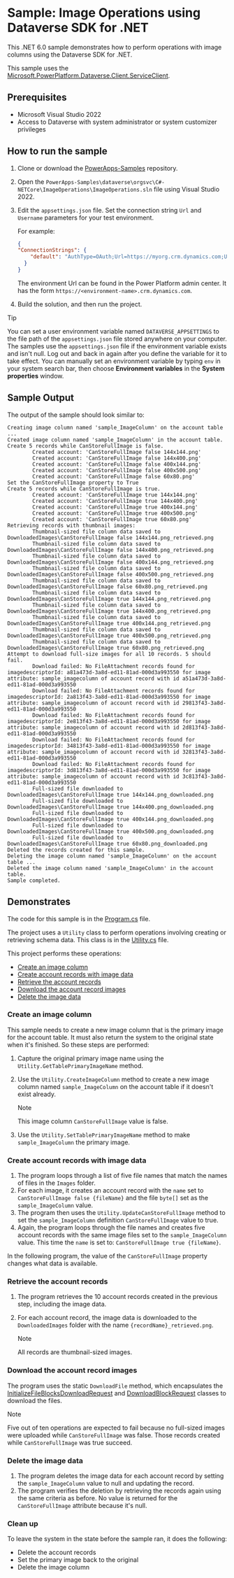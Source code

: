 ﻿# Sample: Image Operations using Dataverse SDK for .NET

This .NET 6.0 sample demonstrates how to perform operations with image columns using the Dataverse SDK for .NET.

This sample uses the [Microsoft.PowerPlatform.Dataverse.Client.ServiceClient](https://learn.microsoft.com/dotnet/api/microsoft.powerplatform.dataverse.client.serviceclient).

## Prerequisites

- Microsoft Visual Studio 2022
- Access to Dataverse with system administrator or system customizer privileges

## How to run the sample

1. Clone or download the [PowerApps-Samples](https://github.com/microsoft/PowerApps-Samples) repository.
1. Open the `PowerApps-Samples\dataverse\orgsvc\C#-NETCore\ImageOperations\ImageOperations.sln` file using Visual Studio 2022.
1. Edit the `appsettings.json` file. Set the connection string `Url` and `Username` parameters for your test environment.

   For example:

   ```json
   {
   "ConnectionStrings": {
       "default": "AuthType=OAuth;Url=https://myorg.crm.dynamics.com;Username=someone@myorg.onmicrosoft.com;Password=mypassword;RedirectUri=http://localhost;AppId=51f81489-12ee-4a9e-aaae-a2591f45987d;LoginPrompt=Auto"
     }
   }
   ```

   The environment Url can be found in the Power Platform admin center. It has the form `https://<environment-name>.crm.dynamics.com`.

1. Build the solution, and then run the project.

> [!TIP]
> You can set a user environment variable named `DATAVERSE_APPSETTINGS` to the file path of the `appsettings.json` file stored anywhere on your computer. The samples use the `appsettings.json` file if the environment variable exists and isn't null. Log out and back in again after you define the variable for it to take effect. You can manually set an environment variable by typing `env` in your system search bar, then choose **Environment variables** in the **System properties** window.

## Sample Output

The output of the sample should look similar to:

```
Creating image column named 'sample_ImageColumn' on the account table ...
Created image column named 'sample_ImageColumn' in the account table.
Create 5 records while CanStoreFullImage is false.
        Created account: 'CanStoreFullImage false 144x144.png'
        Created account: 'CanStoreFullImage false 144x400.png'
        Created account: 'CanStoreFullImage false 400x144.png'
        Created account: 'CanStoreFullImage false 400x500.png'
        Created account: 'CanStoreFullImage false 60x80.png'
Set the CanStoreFullImage property to True
Create 5 records while CanStoreFullImage is true.
        Created account: 'CanStoreFullImage true 144x144.png'
        Created account: 'CanStoreFullImage true 144x400.png'
        Created account: 'CanStoreFullImage true 400x144.png'
        Created account: 'CanStoreFullImage true 400x500.png'
        Created account: 'CanStoreFullImage true 60x80.png'
Retrieving records with thumbnail images:
        Thumbnail-sized file column data saved to DownloadedImages\CanStoreFullImage false 144x144.png_retrieved.png
        Thumbnail-sized file column data saved to DownloadedImages\CanStoreFullImage false 144x400.png_retrieved.png
        Thumbnail-sized file column data saved to DownloadedImages\CanStoreFullImage false 400x144.png_retrieved.png
        Thumbnail-sized file column data saved to DownloadedImages\CanStoreFullImage false 400x500.png_retrieved.png
        Thumbnail-sized file column data saved to DownloadedImages\CanStoreFullImage false 60x80.png_retrieved.png
        Thumbnail-sized file column data saved to DownloadedImages\CanStoreFullImage true 144x144.png_retrieved.png
        Thumbnail-sized file column data saved to DownloadedImages\CanStoreFullImage true 144x400.png_retrieved.png
        Thumbnail-sized file column data saved to DownloadedImages\CanStoreFullImage true 400x144.png_retrieved.png
        Thumbnail-sized file column data saved to DownloadedImages\CanStoreFullImage true 400x500.png_retrieved.png
        Thumbnail-sized file column data saved to DownloadedImages\CanStoreFullImage true 60x80.png_retrieved.png
Attempt to download full-size images for all 10 records. 5 should fail.
        Download failed: No FileAttachment records found for imagedescriptorId: a81a473d-3a8d-ed11-81ad-000d3a993550 for image attribute: sample_imagecolumn of account record with id a51a473d-3a8d-ed11-81ad-000d3a993550
        Download failed: No FileAttachment records found for imagedescriptorId: 2a813f43-3a8d-ed11-81ad-000d3a993550 for image attribute: sample_imagecolumn of account record with id 29813f43-3a8d-ed11-81ad-000d3a993550
        Download failed: No FileAttachment records found for imagedescriptorId: 2e813f43-3a8d-ed11-81ad-000d3a993550 for image attribute: sample_imagecolumn of account record with id 2d813f43-3a8d-ed11-81ad-000d3a993550
        Download failed: No FileAttachment records found for imagedescriptorId: 34813f43-3a8d-ed11-81ad-000d3a993550 for image attribute: sample_imagecolumn of account record with id 32813f43-3a8d-ed11-81ad-000d3a993550
        Download failed: No FileAttachment records found for imagedescriptorId: 3d813f43-3a8d-ed11-81ad-000d3a993550 for image attribute: sample_imagecolumn of account record with id 3c813f43-3a8d-ed11-81ad-000d3a993550
        Full-sized file downloaded to DownloadedImages\CanStoreFullImage true 144x144.png_downloaded.png
        Full-sized file downloaded to DownloadedImages\CanStoreFullImage true 144x400.png_downloaded.png
        Full-sized file downloaded to DownloadedImages\CanStoreFullImage true 400x144.png_downloaded.png
        Full-sized file downloaded to DownloadedImages\CanStoreFullImage true 400x500.png_downloaded.png
        Full-sized file downloaded to DownloadedImages\CanStoreFullImage true 60x80.png_downloaded.png
Deleted the records created for this sample.
Deleting the image column named 'sample_ImageColumn' on the account table ...
Deleted the image column named 'sample_ImageColumn' in the account table.
Sample completed.
```

## Demonstrates

The code for this sample is in the [Program.cs](https://github.com/microsoft/PowerApps-Samples/blob/master/dataverse/orgsvc/CSharp-NETCore/ImageOperations/Program.cs) file.

The project uses a `Utility` class to perform operations involving creating or retrieving schema data. This class is in the [Utility.cs](https://github.com/microsoft/PowerApps-Samples/blob/master/dataverse/orgsvc/CSharp-NETCore/ImageOperations/Utility.cs) file.

This project performs these operations:

- [Create an image column](#create-an-image-column)
- [Create account records with image data](#create-account-records-with-image-data)
- [Retrieve the account records](#retrieve-the-account-records)
- [Download the account record images](#download-the-account-record-images)
- [Delete the image data](#delete-the-image-data)

### Create an image column

This sample needs to create a new image column that is the primary image for the account table. It must also return the system to the original state when it's finished. So these steps are performed:

1. Capture the original primary image name using the `Utility.GetTablePrimaryImageName` method.
1. Use the `Utility.CreateImageColumn` method to create a new image column named `sample_ImageColumn` on the account table if it doesn't exist already.

   > [!NOTE]
   > This image column `CanStoreFullImage` value is false.

1. Use the `Utility.SetTablePrimaryImageName` method to make `sample_ImageColumn` the primary image.

### Create account records with image data

1. The program loops through a list of five file names that match the names of files in the `Images` folder.
1. For each image, it creates an account record with the `name` set to `CanStoreFullImage false {fileName}` and the file `byte[]` set as the `sample_ImageColumn` value.
1. The program then uses the `Utility.UpdateCanStoreFullImage` method to set the `sample_ImageColumn` definition `CanStoreFullImage` value to true.
1. Again, the program loops through the file names and creates five account records with the same image files set to the `sample_ImageColumn` value. This time the `name` is set to: `CanStoreFullImage true {fileName}`.

In the following program, the value of the `CanStoreFullImage` property changes what data is available.

### Retrieve the account records

1. The program retrieves the 10 account records created in the previous step, including the image data.
1. For each account record, the image data is downloaded to the `DownloadedImages` folder with the name `{recordName}_retrieved.png`.

   > [!NOTE]
   > All records are thumbnail-sized images.

### Download the account record images

The program uses the static `DownloadFile` method, which encapsulates the
[InitializeFileBlocksDownloadRequest](https://learn.microsoft.com/dotnet/api/microsoft.crm.sdk.messages.initializefileblocksdownloadrequest)
and [DownloadBlockRequest](https://learn.microsoft.com/dotnet/api/microsoft.crm.sdk.messages.downloadblockrequest) classes to download the files.

> [!NOTE]
> Five out of ten operations are expected to fail because no full-sized images were uploaded while `CanStoreFullImage` was false. Those records created while `CanStoreFullImage` was true succeed.

### Delete the image data

1. The program deletes the image data for each account record by setting the `sample_ImageColumn` value to null and updating the record.
1. The program verifies the deletion by retrieving the records again using the same criteria as before. No value is returned for the `CanStoreFullImage` attribute because it's null.

### Clean up

To leave the system in the state before the sample ran, it does the following:

- Delete the account records
- Set the primary image back to the original
- Delete the image column
